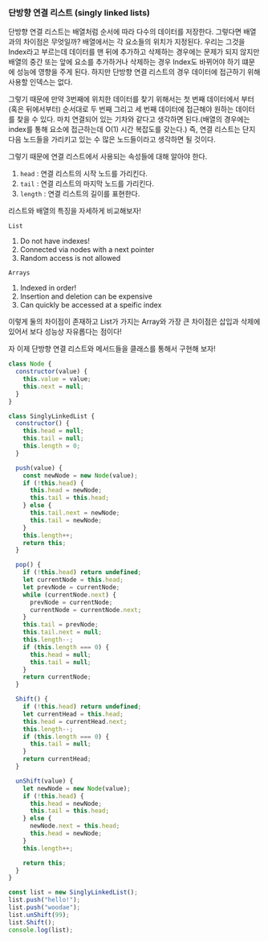 ### 단방향 연결 리스트 (singly linked lists)

단방향 연결 리스트는 배열처럼 순서에 따라 다수의 데이터를 저장한다. 그렇다면 배열과의 차이점은 무엇일까?
배열에서는 각 요소들의 위치가 지정된다. 우리는 그것을 Index라고 부르는데 데이터를 맨 뒤에 추가하고 삭제하는 경우에는 문제가 되지 않지만
배열의 중간 또는 앞에 요소를 추가하거나 삭제하는 경우 Index도 바뀌어야 하기 떄문에 성능에 영향을 주게 된다.
하지만 단방향 연결 리스트의 경우 데이터에 접근하기 위해 사용할 인덱스는 없다.

그렇기 때문에 만약 3번째에 위치한 데이터를 찾기 위해서는 첫 번째 데이터에서 부터(혹은 뒤에서부터) 순서대로 두 번째 그리고 세 번째 데이터에 접근해야
원하는 데이터를 찾을 수 있다. 마치 연결되어 있는 기차와 같다고 생각하면 된다.(배열의 경우에는 index를 통해 요소에 접근하는데 O(1) 시간 복잡도를 갖는다.)
즉, 연결 리스트는 단지 다음 노드들을 가리키고 있는 수 많은 노드들이라고 생각하면 될 것이다.

그렇기 때문에 연결 리스트에서 사용되는 속성들에 대해 알아야 한다.

1. `head` : 연결 리스트의 시작 노드를 가리킨다.
2. `tail` : 연결 리스트의 마지막 노드를 가리킨다.
3. `length` : 연결 리스트의 길이를 표현한다.

리스트와 배열의 특징을 자세하게 비교해보자!

`List`

1. Do not have indexes!
2. Connected via nodes with a next pointer
3. Random access is not allowed

`Arrays`

1. Indexed in order!
2. Insertion and deletion can be expensive
3. Can quickly be accessed at a speific index

이렇게 둘의 차이점이 존재하고 List가 가지는 Array와 가장 큰 차이점은 삽입과 삭제에 있어서 보다 성능상 자유롭다는 점이다!

자 이제 단방향 연결 리스트와 메서드들을 클래스를 통해서 구현해 보자!

```javascript
class Node {
  constructor(value) {
    this.value = value;
    this.next = null;
  }
}

class SinglyLinkedList {
  constructor() {
    this.head = null;
    this.tail = null;
    this.length = 0;
  }

  push(value) {
    const newNode = new Node(value);
    if (!this.head) {
      this.head = newNode;
      this.tail = this.head;
    } else {
      this.tail.next = newNode;
      this.tail = newNode;
    }
    this.length++;
    return this;
  }

  pop() {
    if (!this.head) return undefined;
    let currentNode = this.head;
    let prevNode = currentNode;
    while (currentNode.next) {
      prevNode = currentNode;
      currentNode = currentNode.next;
    }
    this.tail = prevNode;
    this.tail.next = null;
    this.length--;
    if (this.length === 0) {
      this.head = null;
      this.tail = null;
    }
    return currentNode;
  }

  Shift() {
    if (!this.head) return undefined;
    let currentHead = this.head;
    this.head = currentHead.next;
    this.length--;
    if (this.length === 0) {
      this.tail = null;
    }
    return currentHead;
  }

  unShift(value) {
    let newNode = new Node(value);
    if (!this.head) {
      this.head = newNode;
      this.tail = this.head;
    } else {
      newNode.next = this.head;
      this.head = newNode;
    }
    this.length++;

    return this;
  }
}

const list = new SinglyLinkedList();
list.push("hello!");
list.push("woodae");
list.unShift(99);
list.Shift();
console.log(list);
```

